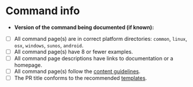 <!--
Thank you for contributing!
Please fill in the following checklist, removing items that do not apply.
See also https://github.com/tldr-pages/tldr/blob/main/CONTRIBUTING.md
-->

# Command info

- **Version of the command being documented (if known):**  

- [ ] All command page(s) are in correct platform directories: `common`, `linux`, `osx`, `windows`, `sunos`, `android`.
- [ ] All command page(s) have 8 or fewer examples.
- [ ] All command page descriptions have links to documentation or a homepage.
- [ ] All command page(s) follow the [content guidelines](/tldr-page(s)/tldr/blob/main/CONTRIBUTING.md#guidelines).
- [ ] The PR title conforms to the recommended [templates](/tldr-page(s)/tldr/blob/main/CONTRIBUTING.md#commit-message).
